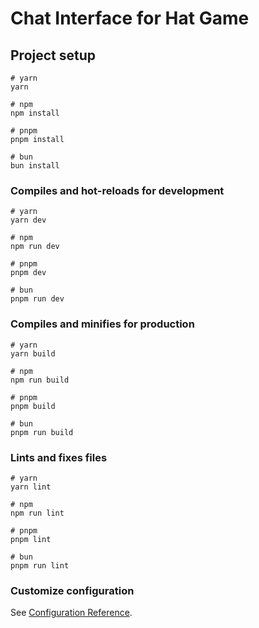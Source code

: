 # Chat Interface for Hat Game

## Project setup

```
# yarn
yarn

# npm
npm install

# pnpm
pnpm install

# bun
bun install
```

### Compiles and hot-reloads for development

```
# yarn
yarn dev

# npm
npm run dev

# pnpm
pnpm dev

# bun
pnpm run dev
```

### Compiles and minifies for production

```
# yarn
yarn build

# npm
npm run build

# pnpm
pnpm build

# bun
pnpm run build
```

### Lints and fixes files

```
# yarn
yarn lint

# npm
npm run lint

# pnpm
pnpm lint

# bun
pnpm run lint
```

### Customize configuration

See [Configuration Reference](https://vitejs.dev/config/).
